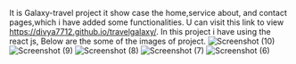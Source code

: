 It is Galaxy-travel project it show case the home,service about, and contact pages,which i have added some functionalities. U can visit this link to view  https://divya7712.github.io/travelgalaxy/.
In this project i have using the react js, Below are the some of the images of project.
![Screenshot (10)](https://github.com/divya7712/travelgalaxy/assets/88315953/906f9f16-3ee2-436e-a80a-4f856ccc8446)
![Screenshot (9)](https://github.com/divya7712/travelgalaxy/assets/88315953/a519fd4e-9c0b-42d8-b528-96b16ec7c11e)
![Screenshot (8)](https://github.com/divya7712/travelgalaxy/assets/88315953/13036806-dcea-4e0c-a6e5-0296d8fd86ad)
![Screenshot (7)](https://github.com/divya7712/travelgalaxy/assets/88315953/730abb28-cd56-4018-9390-76825fe63f02)
![Screenshot (6)](https://github.com/divya7712/travelgalaxy/assets/88315953/cac22510-c31d-44ab-92a3-17dd0d54ff36)
